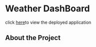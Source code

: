 # Weather DashBoard

click [here](https://mrasheed1991.github.io/Weather_Dashboard/)to view the deployed application

## About the Project
